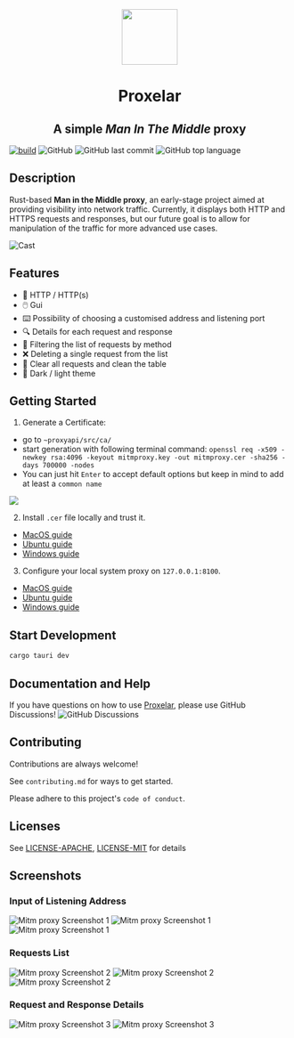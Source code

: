 <div align="center">
<img style="width:100px; margin:auto" src="assets/logo.png">
<h1> Proxelar </h1>
<h2> A simple <i>Man In The Middle</i> proxy</h2>
</div>

[![build](https://github.com/emanuele-em/proxelar/actions/workflows/autofix.yml/badge.svg?branch=master)](https://github.com/emanuele-em/proxelar/actions/workflows/autofix.yml)
![GitHub](https://img.shields.io/github/license/emanuele-em/proxelar)
![GitHub last commit](https://img.shields.io/github/last-commit/emanuele-em/proxelar)
![GitHub top language](https://img.shields.io/github/languages/top/emanuele-em/proxelar)


## Description
Rust-based **Man in the Middle proxy**, an early-stage project aimed at providing visibility into network traffic. Currently, it displays both HTTP and HTTPS requests and responses, but our future goal is to allow for manipulation of the traffic for more advanced use cases.

![Cast](assets/screenshots/0.gif)

## Features

- 🔐 HTTP / HTTP(s)
- 🖱️ Gui
- ⌨️ Possibility of choosing a customised address and listening port
- 🔍 Details for each request and response
- 🎯 Filtering the list of requests by method
- ❌ Deleting a single request from the list
- 🚫 Clear all requests and clean the table
- 🌌 Dark / light theme

## Getting Started

1. Generate a Certificate:
  - go to `~proxyapi/src/ca/`
  - start generation with following terminal command: `openssl req -x509 -newkey rsa:4096 -keyout mitmproxy.key -out mitmproxy.cer -sha256 -days 700000 -nodes`
  - You can just hit `Enter` to accept default options but keep in mind to add at least a `common name`

  ![](assets/screenshots/5.png)

2. Install `.cer` file locally and trust it.
  - [MacOS guide](https://support.apple.com/guide/keychain-access/change-the-trust-settings-of-a-certificate-kyca11871/mac#:~:text=In%20the%20Keychain%20Access%20app,from%20the%20pop%2Dup%20menus.)
  - [Ubuntu guide](https://ubuntu.com/server/docs/security-trust-store)
  - [Windows guide](https://learn.microsoft.com/en-us/skype-sdk/sdn/articles/installing-the-trusted-root-certificate)

3. Configure your local system proxy on `127.0.0.1:8100`.
  - [MacOS guide](https://support.apple.com/it-it/guide/mac-help/mchlp2591/mac)
  - [Ubuntu guide](https://help.ubuntu.com/stable/ubuntu-help/net-proxy.html.en)
  - [Windows guide](https://support.microsoft.com/en-us/windows/use-a-proxy-server-in-windows-03096c53-0554-4ffe-b6ab-8b1deee8dae1#:~:text=a%20VPN%20connection-,Select%20the%20Start%20button%2C%20then%20select%20Settings%20%3E%20Network%20%26%20Internet,information%20for%20that%20VPN%20connection.)

## Start Development
```bash
cargo tauri dev
```

## Documentation and Help

If you have questions on how to use [Proxelar](https://github.com/emanuele-em/proxelar), please use GitHub Discussions!
![GitHub Discussions](https://img.shields.io/github/discussions/emanuele-em/proxelar)

## Contributing

Contributions are always welcome!

See `contributing.md` for ways to get started.

Please adhere to this project's `code of conduct`.


## Licenses

See [LICENSE-APACHE](LICENSE-APACHE), [LICENSE-MIT](LICENSE-MIT) for details

## Screenshots

### Input of Listening Address

![Mitm proxy Screenshot 1](assets/screenshots/1b.png)
![Mitm proxy Screenshot 1](assets/screenshots/1w.png)
![Mitm proxy Screenshot 1](assets/screenshots/2w.png)

### Requests List

![Mitm proxy Screenshot 2](assets/screenshots/3w.png)
![Mitm proxy Screenshot 2](assets/screenshots/3b.png)
![Mitm proxy Screenshot 2](assets/screenshots/4b.png)

### Request and Response Details

![Mitm proxy Screenshot 3](assets/screenshots/5b.png)
![Mitm proxy Screenshot 3](assets/screenshots/5w.png)

